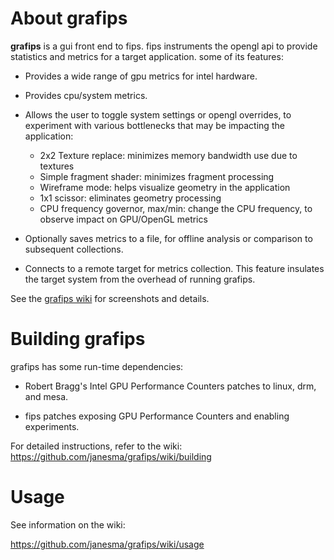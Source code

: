 About **grafips**
==================

**grafips** is a gui front end to fips.  fips instruments the opengl api to provide statistics and metrics for a target application.  some of its features:

* Provides a wide range of gpu metrics for intel hardware.

* Provides cpu/system metrics.

* Allows the user to toggle system settings or opengl overrides, to experiment with various bottlenecks that may be impacting the application:

    * 2x2 Texture replace: minimizes memory bandwidth use due to textures
    * Simple fragment shader: minimizes fragment processing
    * Wireframe mode: helps visualize geometry in the application
    * 1x1 scissor: eliminates geometry processing
    * CPU frequency governor, max/min: change the CPU frequency, to observe impact on GPU/OpenGL metrics

* Optionally saves metrics to a file, for offline analysis or comparison to subsequent collections.

* Connects to a remote target for metrics collection.  This feature insulates the target system from the overhead of running grafips.

See the [grafips wiki](https://github.com/janesma/grafips/wiki) for screenshots and details.


Building **grafips**
======================

grafips has some run-time dependencies:

* Robert Bragg's Intel GPU Performance Counters patches to linux, drm, and mesa.

* fips patches exposing GPU Performance Counters and enabling experiments.

For detailed instructions, refer to the wiki: https://github.com/janesma/grafips/wiki/building

Usage
=====

See information on the wiki:

https://github.com/janesma/grafips/wiki/usage
